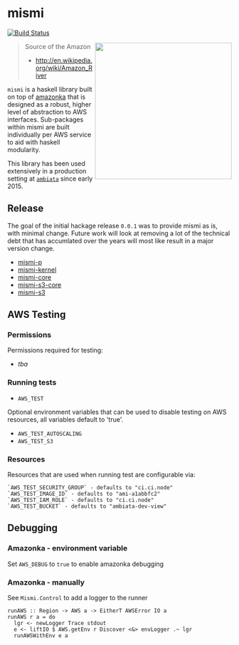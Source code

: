 mismi
=====

[![Build Status](https://travis-ci.org/nhibberd/mismi.svg?branch=master)](https://travis-ci.org/nhibberd/mismi)

<img src="http://upload.wikimedia.org/wikipedia/commons/a/a4/Nevado_Mismi.jpg" width="307" align="right"/>

> Source of the Amazon
> - http://en.wikipedia.org/wiki/Amazon_River

`mismi` is a haskell library built on top of
[amazonka](https://github.com/brendanhay/amazonka) that is designed as
a robust, higher level of abstraction to AWS interfaces. Sub-packages
within mismi are built individually per AWS service to aid with
haskell modularity.

This library has been used extensively in a production setting at
[`ambiata`](https://github.com/ambiata) since early 2015.


## Release

The goal of the initial hackage release `0.0.1` was to provide mismi
as is, with minimal change. Future work will look at removing a lot of
the technical debt that has accumlated over the years will most like
result in a major version change.

- [mismi-p](https://hackage.haskell.org/package/mismi-p)
- [mismi-kernel](https://hackage.haskell.org/package/mismi-kernel)
- [mismi-core](https://hackage.haskell.org/package/mismi-core)
- [mismi-s3-core](https://hackage.haskell.org/package/mismi-s3-core)
- [mismi-s3](https://hackage.haskell.org/package/mismi-s3-core)


## AWS Testing

### Permissions

Permissions required for testing:

- _tba_


### Running tests

- `AWS_TEST`

Optional environment variables that can be used to disable testing on
AWS resources, all variables default to 'true'.

- `AWS_TEST_AUTOSCALING`
- `AWS_TEST_S3`

### Resources

Resources that are used when running test are configurable via:

```
`AWS_TEST_SECURITY_GROUP` - defaults to "ci.ci.node"
`AWS_TEST_IMAGE_ID` - defaults to "ami-a1abbfc2"
`AWS_TEST_IAM_ROLE` - defaults to "ci.ci.node"
`AWS_TEST_BUCKET` - defaults to "ambiata-dev-view"
```

## Debugging

### Amazonka - environment variable

Set `AWS_DEBUG` to `true` to enable amazonka debugging

### Amazonka - manually

See `Mismi.Control` to add a logger to the runner
```
runAWS :: Region -> AWS a -> EitherT AWSError IO a
runAWS r a = do
  lgr <- newLogger Trace stdout
  e <- liftIO $ AWS.getEnv r Discover <&> envLogger .~ lgr
  runAWSWithEnv e a
```

